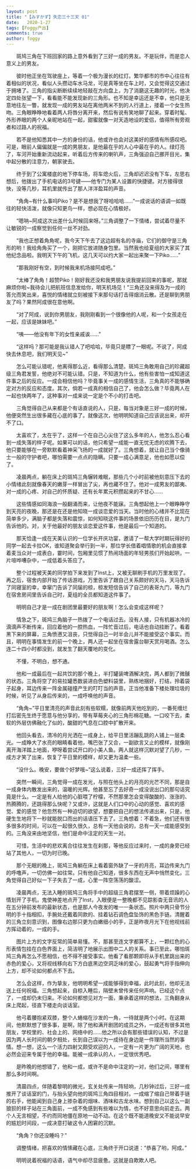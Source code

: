 ```yaml
---
layout: post
title: "【みすかず】失恋三十三天 01"
date:   2020-1-27
tags: [Foggy产出]
comments: true
author: foggy
---
```



&emsp;&emsp;斑鸠三角在下班回家的路上意外看到了三好一成的男友。不是玩伴，而是恋人意义上的男友。

&emsp;&emsp;彼时他正坐在驾驶座上，等着一个极为漫长的红灯。繁华都市的市中心往往有着相似的状况，看似人头攒动车水马龙，可是真等坐在车上时，又会觉得这交通过于拥堵了。三角的指尖断断续续地轻敲在方向盘上，为了消磨这无趣的时光，他决定四处张望一下，看看能不能发现新的三角形。也不知是幸运还是不幸，他只是无意地往左一瞥，就发现一成的男友站在离他两米不到的人行道上，搂着一个女生热吻。三角眼睁睁地看着两人将唇分离开来，然后有说有笑地聊了起来。穿着时髦、外形养眼的两个人亲昵地站在一起，甜蜜就像一对天造地设的爱侣，值得所有旁观者和过路人的祝福。

&emsp;&emsp;若不是他知悉其中一方的身份的话，他或许也会对这美好的感情有所感叹吧。可是，眼前人偏偏就是一成的男朋友，是他最在乎的人心中最在乎的人。绿灯亮了，车河开始重新流动起来，听着后方传来的喇叭声，三角强迫自己挪开目光，集中起分散的注意力，朝家驶去。

&emsp;&emsp;终于到了公寓楼底的地下停车场，将车熄火后，三角却迟迟没有下车，左思右想后，他拨出了手机电话的3号键——他专门为某人设置的快捷键。对方接得很快，没等几秒，耳机里就传出了那人洋洋盈耳的声音。

&emsp;&emsp;“角角~有什么事吗Piko？是不是想我了呀哈哈哈……”一成说话的语调一如既往的轻快活泼，就像只知更鸟一样，想必现在心情极好。

&emsp;&emsp;“嗯呐~阿成这次出差什么时候回来呀。”三角调整了一下情绪，尝试着尽量不让敏锐的一成察觉到任何一丝不对劲。

&emsp;&emsp;“我也正想着角角呢，我今天下午去了这边超有名的寺庙，它们的御守是三角形的哟！我给角角买了一个，刚把它放进随身包里。当然我也给夏组的大家买了其他纪念品啦。我明天下午的飞机，这几天可以约大家一起出来聚一下Piko……”

&emsp;&emsp;“那我刚好有空，到时候我来机场接阿成吧。”

&emsp;&emsp;“太棒了角角！超赞Piko！刚好我还没和我男朋友说我提前回来的事呢，那就麻烦你啦~我待会儿把航班信息发给你，明天机场见！”三角还没来得及为一成的答允而笑出来，喜悦的情绪就立刻被接下来那句话打击得烟消云散。还是聊到男朋友了吗？果然阿成很在意他啊。

&emsp;&emsp;“对了阿成，说到你男朋友，我刚刚看到一个很像他的人呢，和一个女孩走在一起，应该是妹妹吧。”

&emsp;&emsp;“咦——他没有年下的女性亲戚诶……”
       
&emsp;&emsp;“这样吗？那可能是我认错人了吧哈哈，毕竟只是瞟了一眼呢。不说了，阿成快去休息吧，我们明天见~”

&emsp;&emsp;怎么可能认错呢，他离得那么近，看得那么清楚。斑鸠三角敢用自己的珍藏超级三角君发誓，他绝对不可能认错。只是，不知道为什么，他有些害怕一成知道这件事之后的反应。一成会相信他吗？毕竟事关一成的感情生活，三角真的不能够确定对方的反应和态度。其次，倘若一成真的相信自己了，他会怎么做？毕竟两人在一起也快两年了，这种事对一成来说一定是个不小的打击吧。

&emsp;&emsp;三角觉得自己从来都是个有话直说的人，只是，每当对象是三好一成的时候，他便突然生出很多藏在心底的事了。就像这次，他明明知道自己应该说出来，却开不了口。

&emsp;&emsp;太喜欢了，太在乎了，这样一个在自己心尖住了这么多年的人，他怎么忍心看到一成失落的样子呢。如果可以的话，他只希望一成能一直无忧无虑的欢腾下去，他只要能够在一旁默默看着神采飞扬的一成就好了。三角想着，就让自己当个像骑士一般的守护者吧，哪怕需要一点点的隐瞒。只要一成心满意足，他也如愿以偿了。

&emsp;&emsp;凌晨两点，躺在床上的斑鸠三角辗转难眠，那些几个小时前被他刻意压下去的小情绪此刻就像春天的嫩芽一样冒出了尖，再也藏不住了。他对一成男友的鄙夷、对一成的心疼、对自己的怀质疑、还有长年累元积攒起来的不甘心……

&emsp;&emsp;这些情感如同海浪一般翻涌而来，让他夜不能寐。三角想起他上一个眼睁睁守到天亮的夜晚，那还是在还是他知晓一成谈恋爱的当天。当时他的心绪并不比现在简单多少，满脑子都是失落和震惊，如何知晓这件事的场景依旧历历在目，是九门告诉他的。对，关于他最好的朋友谈恋爱这件事，他是最后一个知道的。

&emsp;&emsp;那天恰逢一成在天美认识的一位学长开庆功宴，邀请了一帮大学时期玩得好的同学一起去卡拉OK，谁知道聚会举行到一半，那位学长借着唱情歌的机会直接拿着麦当众对一成表白，霎时间，包厢里见惯了热闹场面的年轻男孩们开始起哄，一片喧哗嘈杂中，一成低着头答应了。
       
&emsp;&emsp;整个过程被天美的同学拍下来发到了Inst上，又被无聊刷手机的万里发现了。再之后，宿舍内部开始了传话游戏，万里告诉了跟自己关系颇好的天马，天马告诉了同寝室的幸，幸窜门告诉了同届的椋，椋发短信告诉了自己的表哥九门，等九门在宿舍房间里告诉自己时，夏组的全员都知道这件事了。

&emsp;&emsp;明明自己才是一成在剧团里最要好的朋友啊！怎么会变成这样呢？
       
&emsp;&emsp;情急之下，斑鸠三角脑子一热拨了一个电话过去。没有人接，只有机器冰冷的滴滴声不断传来，回应着他的一腔热血，一阵忙音过后，电话也自动挂断了。看着黑下来的屏幕，三角愤懑又沮丧，只觉得自己一时半会儿并不能接受这个事实。而且，明明在事情发生的前一个晚上，两人还一起坐在宿舍露台聊天赏月喝酒。怎么连二十四小时都没到，就发生了翻天覆地的变化。

&emsp;&emsp;不懂，不明白，想不通。
       
&emsp;&emsp;他和一成最后在一起共饮的那个晚上，半打罐装啤酒解决完，两人都到了微醺的状态。三角将空了的易拉罐悉数装进白色塑料袋里，熟练地捆好，打结，拎着袋子起身，耳边传来一阵金属碰撞产生的叮叮当的声音。正当他准备下楼处理垃圾的时候，听见了从身后传来的，一成呼唤他的声音。

&emsp;&emsp;“角角~”平日里清亮的声音此刻有些软糯，就像前两天他吃到的，一番死缠烂打后密先生终于愿意与他分享的，带有草莓夹心的三角形棉花糖。一口咬下去，柔软的外层仿佛融化了似的，酸甜的气息在口腔中扩散开来。

&emsp;&emsp;他回头看去，清冷的月光洒在一成身上，给平日里活蹦乱跳的人铺上一层柔光。一成睁大了水亮的眼睛看着他，嘴巴张了又合，一副欲言又止的模样，就像刚离开海洋踏上地面，咿呀着尝试开口的小美人鱼。两人就这样沉默对望了几秒，一成方才笑了出来，恢复了平日里的模样，却又更为温柔一些。

&emsp;&emsp;“没什么。晚安，要做个好梦哦~”这么说着，三好一成还挥了挥手。

&emsp;&emsp;突然一瞬间，三角觉得一成在发光，与照在他头上的月亮的光芒不同，那是自一成身体内散发出来的，温暖的光辉。他甚至忘了去好奇一成没说出口的那句话究竟是什么。一定是有人给他的心脏喂了柠檬，不然那里怎会变得酸酸的、涨涨的、热腾腾的，还跳得那么快呢？又或许，这就是人们口中的心动的感觉、喜欢的感觉、爱的感觉？他忽然有一种迫切的欲望，想要把自己的想法传递出来，只是，他硬生生地将下一秒就能脱口而出的话语压下去了。三角想着：不着急，他们还有很多很多的时间，可以在一起很久很久，总有一天他会说的，总有一天一成能感受到的。三角没来由地坚信，他们是命中注定的天生一对。

&emsp;&emsp;可惜，生活中的悲欢离合往往发生在刹那，等他反应过来时，一成的身旁已经站了其他人，一切为时已晚。
      
&emsp;&emsp;那个无眠的晚上，斑鸠三角躺在床上看着窗外缺了一牙的月亮，耳边传来九门的呼噜声，一切仿佛一如往常。只有他自己知道，很多东西在无声中悄然变化，三角觉得自己好似一下子失去了一成，心里一阵空荡荡的酸涩。

&emsp;&emsp;凌晨两点，无法入睡的斑鸠三角将手中的超级三角君摆至一侧，带着烦躁的心情划开了手机，鬼使神差地点开了Inst，入眼便是一整晚都不见踪影杳无音讯的人在五分钟前发布的最新状态，也是那人今夜发的唯一一条状态。照片中两只骨节分明的手十指相扣，手腕处还戴着同款的、挂着钻石调色盘坠饰的黑色手链。清醒着的三角立刻意识到，图像右边那只更为白嫩细小的手，正是昨夜月光下在他视线前方挥动着的，一成的手。
       
&emsp;&emsp;图片上方的文字反常的简单易懂。不，那甚至连文字都算不上，一颗红色的心形表情包挂在白色界面上，简洁明了地展示出图中二人的关系。事已至此，哪怕斑鸠三角再怎么不愿相信，也不得不接受事实。他看了看那颗即将从手机里跳出来的赤色的爱心，又将视线移向右下方白底黑边空洞乏味的爱心，鼓起勇气将手指伸向上方，却不论如何都点不下去。
       
&emsp;&emsp;怎么会这样，作为挚友，他明明希望一成能够得到幸福，此时此刻，他却无法送上任何祝福。三角想起来，自椋入睡后，隔壁未曾传来任何声响。已经这个点了，一成却仍未归来。不论如何都想见对方一面，秉承着这样的想法，三角翻身从床上爬起，径直下楼走向谈话室。
       
&emsp;&emsp;他弓着腰抱紧双膝，整个人蜷缩在沙发的一角，一待就是两个小时。在这期间，他默默想了很多事，是啊，除了他和满开剧团的成员之外，一成还有很多其他朋友，学校里的、社会上的、网络中的……他之所以会有那些错误的认知，不过是因为两人长时间的朝夕相处，长到自己误以为一成待在身边是一件理所当然的事情。想一想，这么一个活力四射又颇受欢迎的人，一定有一片更为广阔的天地，也必然会迎来专属于他的幸福。能被一成承认的人，一定很优秀吧。

&emsp;&emsp;是昨晚的他想错了，他和一成，或许不是命中注定的一对，他们之间，哪里有那么多时间啊。

&emsp;&emsp;清晨四点，伴随着黎明的微光，玄关处传来一阵轻响，几秒钟过后，三好一成推开了谈话室的门，与抬头望向他的斑鸠三角四目相对。一成缩了缩自己带着手链的右手，他能闻到自己身上掺杂着的烟味、酒味和古龙水味。想到自己以这么一副狼狈的样子站在三角面前，一成不免感到有些难以为情，也不好意思向前走去。两个人无言相望，不约而同地僵在原地一动不动。在这个既不能道晚安又不能说早安的尴尬时间段，一成决意打破这令人困窘的沉默。

&emsp;&emsp;“角角？你还没睡吗？”

&emsp;&emsp;调整情绪，把喜欢的情愫藏在心底，三角终于开口说道：“恭喜了哟，阿成。”

&emsp;&emsp;明明说着祝福的话语，语气中却尽显疲惫。这就是自欺欺人吧。











 

